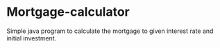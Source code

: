 # Mortgage-calculator
Simple java program to calculate the mortgage to given interest rate and initial investment.

